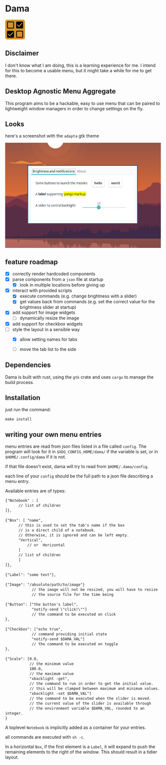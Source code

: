 # Dama
![](assets/icon2.png)

## Disclaimer

I don't know what I am doing, this is a learning experience for me.
I intend for this to become a usable menu, but it might take a while for me to get there.

## Desktop Agnostic Menu Aggregate

This program aims to be a hackable, easy to use menu that can be paired to 
lightweight window managers in order to change settings on the fly.

## Looks

here's a screenshot with the `adapta` gtk theme

![](assets/screenshot.png)

## feature roadmap

- [x] correctly render hardcoded components
- [x] parse components from a `json` file at startup
  - [x] look in multiple locations before giving up
- [X] interact with provided scripts
  - [x] execute commands (e.g. change brightness with a slider)
  - [X] get values back from commands (e.g. set the correct value for the brightness slider at startup)
- [x] add support for image widgets
  - [ ] dynamically resize the image
- [x] add support for checkbox widgets
- [ ] style the layout in a sensible way
  - [x] allow setting names for tabs
  - [ ] move the tab list to the side


## Dependencies

Dama is built with rust, using the `gtk` crate and uses `cargo` to manage the build process.

## Installation


just run the command:
```
make install
```

## writing your own menu entries

menu entries are read from json files listed in a file called `config`.
The program will look for it in `$XDG_CONFIG_HOME/dama/` 
if the variable is set, or in `$HOME/.config/dama` if it is not.

if that file doesn't exist, dama will try to read from `$HOME/.dama/config`.

each line of your `config` should be the full path to a json file describing a menu entry.

Available entries are of types:

```
{"Notebook" : [
      // list of children
]},

{"Box": [ "name", 
	  // this is used to set the tab's name if the box 
	  // is a direct child of a notebook.
	  // Otherwise, it is ignored and can be left empty.
	  "Vertical", 
          // or  Horizontal
      [
	  // list of children
      ]
]},

{"Label": "some text"},

{"Image": "/absolute/path/to/image"} 
            // the image will not be resized, you will have to resize 
            // the source file for the time being

{"Button": ["the button's label", 
            "notify-send \"click!\""]
            // the command to be executed on click 
}, 

{"Checkbox": ["echo true",
			// command providing initial state
            "notify-send $DAMA_VAL"]
            // the command to be executed on toggle
}, 

{"Scale": [0.0,   
           // the minimum value
           100.0,  
           // the maximum value
           "xbacklight -get",
           // the command to run in order to get the initial value.
           // this will be clamped between maximum and minimum values.
           "xbacklight -set $DAMA_VAL"] 
           // the command to be executed when the slider is moved.
           // the current value of the slider is available through                              
           // the environment variable $DAMA_VAL, rounded to an integer.
}                             
```
A toplevel `Notebook` is implicitly added as a container for your entries.

all commands are executed with `sh -c`.

In a horizontal `Box`, if the first element is a `Label`, it will expand to push
the remaining elements to the right of the window. This should result in a tidier layout.

